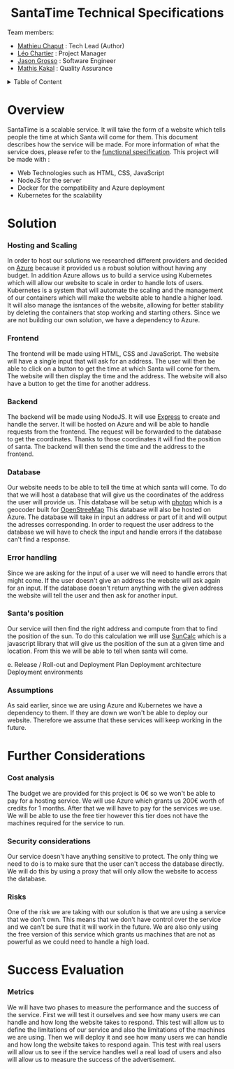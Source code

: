 <h1 style="text-align:center">SantaTime Technical Specifications</h1>

Team members:
- [Mathieu Chaput](https://github.com/Chaput-Mathieu) : Tech Lead (Author)
- [Léo Chartier](https://github.com/leo-chartier) : Project Manager
- [Jason Grosso](https://github.com/JasonGROSSO) : Software Engineer
- [Mathis Kakal](https://github.com/mathiskakal) : Quality Assurance


<details>
<summary>Table of Content</summary>

- [Overview](#overview)

</details>

# Overview

SantaTime is a scalable service. It will take the form of a website which tells people the time at which Santa will come for them.
This document describes how the service will be made.
For more information of what the service does, please refer to the [functional specification](https://github.com/algosup/2022-2023-project-2-santa-time-Project-8-group/blob/documents/Documents/Functional%20Specifications.md).
This project will be made with :
- Web Technologies such as HTML, CSS, JavaScript
- NodeJS for the server
- Docker for the compatibility and Azure deployment
- Kubernetes for the scalability


<!-- b. Glossary  or Terminology -->

# Solution

<!-- External components that the solution will interact with and that it will alter -->
<!-- Dependencies of the current solution -->
### Hosting and Scaling
In order to host our solutions we researched different providers and decided on [Azure](https://azure.microsoft.com/fr-fr/) because it provided us a robust solution without having any budget. In addition Azure allows us to build a service using Kubernetes which will allow our website to scale in order to handle lots of users.
Kubernetes is a system that will automate the scaling and the management of our containers which will make the website able to handle a higher load. It will also manage the isntances of the website, allowing for better stability by deleting the containers that stop working and starting others.
Since we are not building our own solution, we have a dependency to Azure. 

### Frontend
The frontend will be made using HTML, CSS and JavaScript. The website will have a single input that will ask for an address. The user will then be able to click on a button to get the time at which Santa will come for them. The website will then display the time and the address. The website will also have a button to get the time for another address.

### Backend
The backend will be made using NodeJS. It will use [Express](https://expressjs.com/) to create and handle the server. It will be hosted on Azure and will be able to handle requests from the frontend. The request will be forwarded to the database to get the coordinates. Thanks to those coordinates it will find the position of santa. The backend will then send the time and the address to the frontend.

### Database
Our website needs to be able to tell the time at which santa will come. To do that we will host a database that will give us the coordinates of the address the user will provide us. This database will be setup with [photon](https://github.com/komoot/photon) which is a geocoder built for [OpenStreeMap](https://www.openstreetmap.org/)
This database will also be hosted on Azure. The database will take in input an address or part of it and will output the adresses corresponding.
In order to request the user address to the database we will have to check the input and handle errors if the database can't find a response.

### Error handling
Since we are asking for the input of a user we will need to handle errors that might come.
If the user doesn't give an address the website will ask again for an input.
If the database doesn't return anything with the given address the website will tell the user and then ask for another input.  

### Santa's position
Our service will then find the right address and compute from that to find the position of the sun. To do this calculation we will use [SunCalc](https://github.com/mourner/suncalc) which is a javascript library that will give us the position of the sun at a given time and location. From this we will be able to tell when santa will come.
<!-- Pros and cons of the proposed  solution  -->
<!-- (Data Model / Schema Changes
Schema definitions
New data models
Modified data models
Data validation methods) db ? -->
<!-- Error handling
How will the solution scale?
How will it recover in the event of a failure? -->
<!--What are the limitations of the solution?-->
<!-- 
d. Monitoring and Alerting Plan 
    Logging plan and tools
    Monitoring plan and tools
    Metrics to be used to measure health
    How to ensure observability
    Alerting plan and tools -->

e. Release / Roll-out and Deployment Plan
    Deployment architecture 
    Deployment environments

### Assumptions
As said earlier, since we are using Azure and Kubernetes we have a dependency to them. If they are down we won't be able to deploy our website. Therefore we assume that these services will keep working in the future.

# Further Considerations

### Cost analysis
The budget we are provided for this project is 0€ so we won't be able to pay for a hosting service. We will use Azure which grants us 200€ worth of credits for 1 months. After that we will have to pay for the services we use. We will be able to use the free tier however this tier does not have the machines required for the service to run.
<!-- What is the cost to run the solution per day?
What does it cost to roll it out?  -->


### Security considerations 
Our service doesn't have anything sensitive to protect. The only thing we need to do is to make sure that the user can't access the database directly. We will do this by using a proxy that will only allow the website to access the database.
<!-- What are the potential threats?
How will they be mitigated?
How will the solution affect the security of other components, services, and systems? -->
<!-- 
e. Privacy considerations
    Does the solution follow local laws and legal policies on data privacy?
    How does the solution protect users’ data privacy?
    What are some of the tradeoffs between personalization and privacy in the solution? 

-->

### Risks
One of the risk we are taking with our solution is that we are using a service that we don't own. This means that we don't have control over the service and we can't be sure that it will work in the future.
We are also only using the free version of this service which grants us machines that are not as powerful as we could need to handle a high load.
<!-- What risks are being undertaken with this solution?
Are there risks that once taken can’t be walked back? -->
<!-- What is the cost-benefit analysis of taking these risks?  -->

# Success Evaluation

### Metrics
We will have two phases to measure the performance and the success of the service. 
First we will test it ourselves and see how many users we can handle and how long the website takes to respond. 
This test will allow us to define the limitations of our service and also the limitations of the machines we are using.
Then we will deploy it and see how many users we can handle and how long the website takes to respond again.
This test with real users will allow us to see if the service handles well a real load of users and also will allow us to measure the success of the advertisement.
<!-- List of metrics to capture
Tools to capture and measure metrics -->